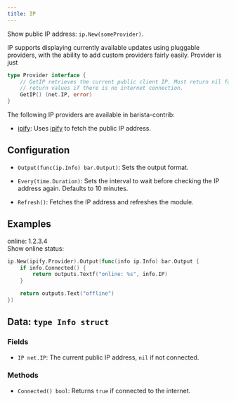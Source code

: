 ```yaml
---
title: IP
---
```


Show public IP address: `ip.New(someProvider)`.

IP supports displaying currently available updates using pluggable providers, with the ability to add custom providers fairly easily. Provider is just

```go
type Provider interface {
	// GetIP retrieves the current public client IP. Must return nil for both
	// return values if there is no internet connection.
	GetIP() (net.IP, error)
}
```

The following IP providers are available in barista-contrib:

* [ipify](https://godoc.org/github.com/martinohmann/barista-contrib/modules/ip/ipify): Uses [ipify](https://ipify.org) to fetch the public IP address.

## Configuration

* `Output(func(ip.Info) bar.Output)`: Sets the output format.

* `Every(time.Duration)`: Sets the interval to wait before checking the IP address again. Defaults to 10 minutes.

* `Refresh()`: Fetches the IP address and refreshes the module.

## Examples

<div class="module-example-out">online: 1.2.3.4</div>
Show online status:

```go
ip.New(ipify.Provider).Output(func(info ip.Info) bar.Output {
    if info.Connected() {
        return outputs.Textf("online: %s", info.IP)
    }

    return outputs.Text("offline")
})
```

## Data: `type Info struct`

### Fields

* `IP net.IP`: The current public IP address, `nil` if not connected.

### Methods

* `Connected() bool`: Returns `true` if connected to the internet.
